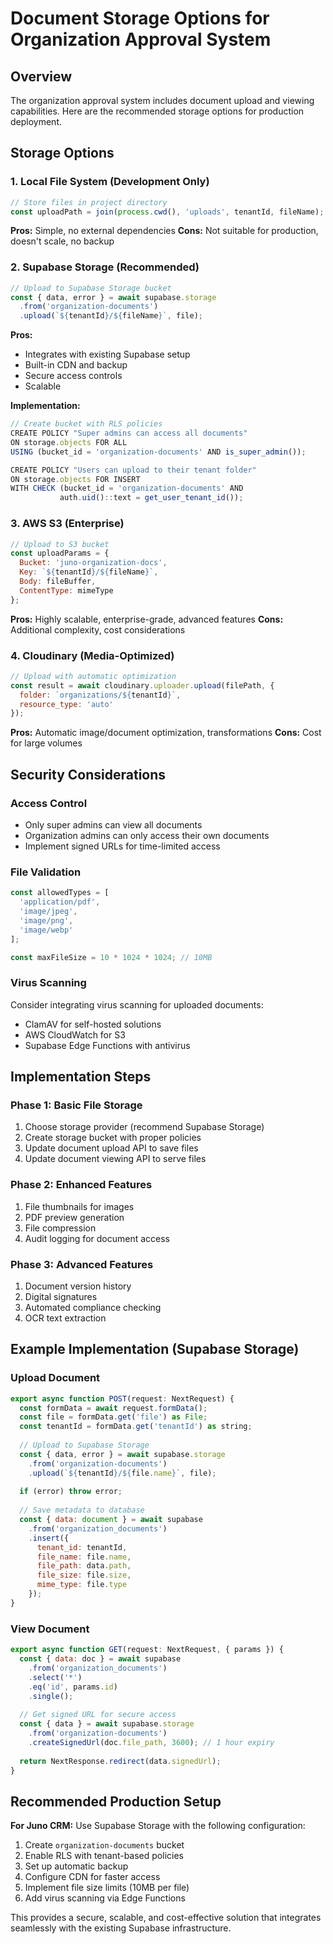 # Document Storage Options for Organization Approval System

## Overview
The organization approval system includes document upload and viewing capabilities. Here are the recommended storage options for production deployment.

## Storage Options

### 1. Local File System (Development Only)
```javascript
// Store files in project directory
const uploadPath = join(process.cwd(), 'uploads', tenantId, fileName);
```
**Pros:** Simple, no external dependencies
**Cons:** Not suitable for production, doesn't scale, no backup

### 2. Supabase Storage (Recommended)
```javascript
// Upload to Supabase Storage bucket
const { data, error } = await supabase.storage
  .from('organization-documents')
  .upload(`${tenantId}/${fileName}`, file);
```
**Pros:** 
- Integrates with existing Supabase setup
- Built-in CDN and backup
- Secure access controls
- Scalable

**Implementation:**
```javascript
// Create bucket with RLS policies
CREATE POLICY "Super admins can access all documents" 
ON storage.objects FOR ALL 
USING (bucket_id = 'organization-documents' AND is_super_admin());

CREATE POLICY "Users can upload to their tenant folder" 
ON storage.objects FOR INSERT 
WITH CHECK (bucket_id = 'organization-documents' AND 
           auth.uid()::text = get_user_tenant_id());
```

### 3. AWS S3 (Enterprise)
```javascript
// Upload to S3 bucket
const uploadParams = {
  Bucket: 'juno-organization-docs',
  Key: `${tenantId}/${fileName}`,
  Body: fileBuffer,
  ContentType: mimeType
};
```
**Pros:** Highly scalable, enterprise-grade, advanced features
**Cons:** Additional complexity, cost considerations

### 4. Cloudinary (Media-Optimized)
```javascript
// Upload with automatic optimization
const result = await cloudinary.uploader.upload(filePath, {
  folder: `organizations/${tenantId}`,
  resource_type: 'auto'
});
```
**Pros:** Automatic image/document optimization, transformations
**Cons:** Cost for large volumes

## Security Considerations

### Access Control
- Only super admins can view all documents
- Organization admins can only access their own documents
- Implement signed URLs for time-limited access

### File Validation
```javascript
const allowedTypes = [
  'application/pdf',
  'image/jpeg',
  'image/png',
  'image/webp'
];

const maxFileSize = 10 * 1024 * 1024; // 10MB
```

### Virus Scanning
Consider integrating virus scanning for uploaded documents:
- ClamAV for self-hosted solutions
- AWS CloudWatch for S3
- Supabase Edge Functions with antivirus

## Implementation Steps

### Phase 1: Basic File Storage
1. Choose storage provider (recommend Supabase Storage)
2. Create storage bucket with proper policies
3. Update document upload API to save files
4. Update document viewing API to serve files

### Phase 2: Enhanced Features
1. File thumbnails for images
2. PDF preview generation
3. File compression
4. Audit logging for document access

### Phase 3: Advanced Features
1. Document version history
2. Digital signatures
3. Automated compliance checking
4. OCR text extraction

## Example Implementation (Supabase Storage)

### Upload Document
```javascript
export async function POST(request: NextRequest) {
  const formData = await request.formData();
  const file = formData.get('file') as File;
  const tenantId = formData.get('tenantId') as string;
  
  // Upload to Supabase Storage
  const { data, error } = await supabase.storage
    .from('organization-documents')
    .upload(`${tenantId}/${file.name}`, file);
    
  if (error) throw error;
  
  // Save metadata to database
  const { data: document } = await supabase
    .from('organization_documents')
    .insert({
      tenant_id: tenantId,
      file_name: file.name,
      file_path: data.path,
      file_size: file.size,
      mime_type: file.type
    });
}
```

### View Document
```javascript
export async function GET(request: NextRequest, { params }) {
  const { data: doc } = await supabase
    .from('organization_documents')
    .select('*')
    .eq('id', params.id)
    .single();
    
  // Get signed URL for secure access
  const { data } = await supabase.storage
    .from('organization-documents')
    .createSignedUrl(doc.file_path, 3600); // 1 hour expiry
    
  return NextResponse.redirect(data.signedUrl);
}
```

## Recommended Production Setup

**For Juno CRM:** Use Supabase Storage with the following configuration:
1. Create `organization-documents` bucket
2. Enable RLS with tenant-based policies
3. Set up automatic backup
4. Configure CDN for faster access
5. Implement file size limits (10MB per file)
6. Add virus scanning via Edge Functions

This provides a secure, scalable, and cost-effective solution that integrates seamlessly with the existing Supabase infrastructure. 